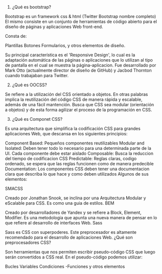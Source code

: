 1. ¿Qué es bootstrap?

Bootstrap es un framework css & html (Twitter Bootstrap nombre completo) El mismo consiste en un conjunto de herramientas de código abierto para el diseño de páginas y aplicaciones Web front-end.

Consta de:

Plantillas
Botones
Formularios, y otros elementos de diseño.

Su principal característica es el 'Responsive Design', lo cual es la adaptación automática de las páginas o aplicaciones que lo utilizan al tipo de pantalla en el cual se muestra la página-aplicacion.
Fue desarrollado por Mark Otto (actualmente director de diseño de GitHub) y Jacbod Thornton cuando trabajaban para Twitter.

2. ¿Qué es OOCSS?

Se refiere a la utilización del CSS orientado a objetos. En otras palabras implica la reutilización del código CSS de manera rápida y escalable, además de una fácil mantención. Busca que CSS sea modular (orientación a objetos) y de esta forma agilizar el proceso de la programación en CSS.

3. ¿Qué es Componet CSS?

Es una arquitectura que simplifica la codificación CSS para grandes aplicaciones Web, que descansa en los siguientes principios:

Component Based: Pequeños componentes reutilizables
Modular and Isolated: Deben tener todo lo necesario para una determinada parte de la UI. Cada componente debe estar aislado
Composable: Busca la reduccion del tiempo de codificacion CSS
Predictable: Reglas claras, codigo ordenado, se espera que las reglas funcionen como de manera predecible
Documentation: Los componentes CSS deben tener una documentacion clara que describa lo que hace y como deben utilizados
Algunos de sus elementos:

SMACSS

Creado por Jonathan Snook, se inclina por una Arquitectura Modular y eScalable para CSS. Es como una guia de estilos.
BEM

Creado por desarrolladores de Yandex y se refiere a Block, Element, Modifier. Es una metodologia que apunta una nueva manera de pensar en lo que refiere al desarrollo de interfaces Web.
Sass

Sass es CSS con superpoderes. Este preprocesador es altamente recomendado para el desarrollo de aplicaciones Web.
¿Qué son preprocesadores CSS?

Son herramientas que nos permiten escribir pseudo-código CSS que luego serán convertidos a CSS real. En el pseudo-código podemos utilizar:

Bucles
Variables
Condiciones -Funciones y otros elementos
